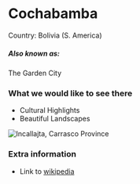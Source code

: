 # Cochabamba

Country: Bolivia (S. America)

##### Also known as:

The Garden City

### What we would like to see there

- Cultural Highlights
- Beautiful Landscapes
  
![Incallajta, Carrasco Province](https://upload.wikimedia.org/wikipedia/commons/3/3d/Caudal_de_r%C3%ADos_de_Villa_Tunari.jpg)

### Extra information

- Link to [wikipedia](https://en.wikipedia.org/wiki/Cochabamba)
